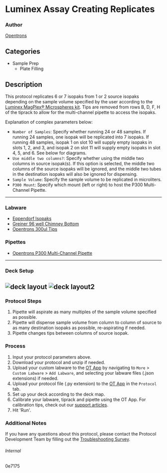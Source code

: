 # Luminex Assay Creating Replicates

### Author
[Opentrons](https://opentrons.com/)

## Categories
* Sample Prep
	* Plate Filling

## Description
This protocol replicates 6 or 7 isopaks from 1 or 2 source isopaks depending on the sample volume specified by the user according to the [Luminex MagPlex® Microspheres kit](https://www.luminexcorp.com/magplex-microspheres/#overview). Tips are removed from rows B, D, F, H of the tiprack to allow for the multi-channel pipette to access the isopaks.


Explanation of complex parameters below:
* `Number of Samples`: Specify whether running 24 or 48 samples. If running 24 samples, one isopak will be replicated into 7 isopaks. If running 48 samples, isopak 1 on slot 10 will supply empty isopaks in slots 1, 2, and 3, and isopak 2 on slot 11 will supply empty isopaks in slot 4, 5, and 6. See below for diagrams.
* `Use middle two columns?`: Specify whether using the middle two columns in source isopak(s). If this option is selected, the middle two columns of the source isopaks will be ignored, and the middle two tubes in the destination isopaks will also be ignored for dispensing.
* `Sample Volume`: Specify the sample volume to be replicated in microliters.
* `P300 Mount`: Specify which mount (left or right) to host the P300 Multi-Channel Pipette.

---

### Labware
* [Eppendorf Isopaks](https://www.eppendorf.com/dk-en/eShop-Products/Temperature-Control-and-Mixing/Accessories/IsoTherm-System-p-3880001166)
* [Greiner 96 well Chimney Bottom](https://shop.gbo.com/en/row/products/bioscience/microplates/non-binding-microplates/96-well-non-binding-microplates/655906.html)
* [Opentrons 300ul Tips](https://shop.opentrons.com/universal-filter-tips/)

### Pipettes
* [Opentrons P300 Multi-Channel Pipette](https://opentrons.com/pipettes/)


---

### Deck Setup

![deck layout](https://opentrons-protocol-library-website.s3.amazonaws.com/custom-README-images/0e7175/Screen+Shot+2022-10-03+at+12.02.14+PM.png)
![deck layout2](https://opentrons-protocol-library-website.s3.amazonaws.com/custom-README-images/0e7175/Screen+Shot+2022-10-03+at+12.02.30+PM.png)
---

### Protocol Steps
1. Pipette will aspirate as many multiples of the sample volume specified as possible.
2. Pipette will dispense sample volume from column to column of source to as many destination isopaks as possible, re-aspirating if needed.
3. Pipette changes tips between columns of source isopak.

### Process
1. Input your protocol parameters above.
2. Download your protocol and unzip if needed.
3. Upload your custom labware to the [OT App](https://opentrons.com/ot-app) by navigating to `More` > `Custom Labware` > `Add Labware`, and selecting your labware files (.json extensions) if needed.
4. Upload your protocol file (.py extension) to the [OT App](https://opentrons.com/ot-app) in the `Protocol` tab.
5. Set up your deck according to the deck map.
6. Calibrate your labware, tiprack and pipette using the OT App. For calibration tips, check out our [support articles](https://support.opentrons.com/en/collections/1559720-guide-for-getting-started-with-the-ot-2).
7. Hit 'Run'.

### Additional Notes
If you have any questions about this protocol, please contact the Protocol Development Team by filling out the [Troubleshooting Survey](https://protocol-troubleshooting.paperform.co/).

###### Internal
0e7175
